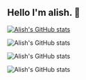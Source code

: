## Hello I'm alish. 👋

[![Alish's GitHub stats](https://github-readme-stats.vercel.app/api?username=AlishGoroglu0)](https://github.com/AlishGoroglu0/github-readme-stats)

![Alish's GitHub stats](https://github-readme-stats.vercel.app/api?username=AlishGoroglu0&hide=contribs,prs)

![Alish's GitHub stats](https://github-readme-stats.vercel.app/api?username=AlishGoroglu0&show=reviews,discussions_started,discussions_answered,prs_merged,prs_merged_percentage)

![Alish's GitHub stats](https://github-readme-stats.vercel.app/api?username=AlishGoroglu0&show_icons=true)
